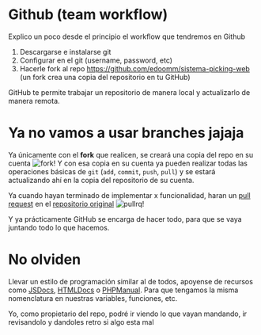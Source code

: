 # Github (team workflow)

Explico un poco desde el principio el workflow que tendremos en Github

1. Descargarse e instalarse git
2. Configurar en el git (username, password, etc)
3. Hacerle fork al repo https://github.com/edoomm/sistema-picking-web (un fork crea una copia del repositorio en tu GitHub)

GitHub te permite trabajar un repositorio de manera local y actualizarlo de manera remota.

# Ya no vamos a usar branches jajaja
Ya únicamente con el **fork** que realicen, se creará una copia del repo en su cuenta
![fork!](https://lh3.googleusercontent.com/KcbVjC96CmdjCbK-4OuzcAkMluC_fZiYt1hJV1NXTlU5jG17RbqGwQp1LJ4A8XJ6czd335ddMa3ZSzt0XotWxCSSToJcSQVY6eCXZCZaDpnrSeWe04PTBhIveQuu7-d6wTpp95Vr4NqaqiwPuaoCPrUyCLE7yVuE9MO_Am8Rt3_De7YoqD1ERQ2MUdhP9wpJR3jHAfe0xx5cx8WrAFoZnP3V-rZc9C3qoiLTSvh3b7Imbo51Hn0kKrfm9J0yAHdmlkZtwRfVdGPp6-O5kKLxh34tV1VtJ19yfGFxkK9R2tMtybsAcvGEJ96CJPJA5ghnENh9GIbgsa6BmNH5-BsDHEWQQeg6pR_W_2XmRGyxQvw4DN3a_0tuFF4w9_Btwle_5k0s59ZoWbVN_LSScI-0IeJERaAytElysWllgTAzdbpy08xTP695jFkbh_EzDDXu14cS_Ubub4kLlZTrmLjQZxv0msj4bEYPtP7IgOm82Lz9E3ZiUGz8O9nBIsreipEyMMWPftehmZqKMvmqSgfABZcRM_df-Cb3PqcQo2jUkeA0w4lR6gKjQlY47Yf6yH6maH835t021nA7ZRs5eFEsVYZolJK4SNQ9-FvO66kIOJmAzRg2tiLXFg8fgQN12XGYvdA59KKFHyoP_Orq9yuqkQlqSH2Z1m6xxYb5-yniJbyuM-cNT1SbpjnZaU9i=w950-h290-no?authuser=0)
Y con esa copia en su cuenta ya pueden realizar todas las operaciones básicas de `git` (`add`, `commit`, `push`, `pull`) y se estará actualizando ahí en la copia del repositorio de su cuenta. 

Ya cuando hayan terminado de implementar x funcionalidad, haran un [pull request](https://docs.github.com/en/free-pro-team@latest/github/collaborating-with-issues-and-pull-requests/creating-a-pull-request-from-a-fork) en el [repositorio original](https://github.com/edoomm/sistema-picking-web)
![pullrq!](https://docs.github.com/assets/images/help/pull_requests/pull-request-start-review-button.png)

Y ya prácticamente GitHub se encarga de hacer todo, para que se vaya juntando todo lo que hacemos.

# No olviden
Llevar un estilo de programación similar al de todos, apoyense de recursos como [JSDocs](https://jsdoc.app/), [HTMLDocs](https://devdocs.io/html/) o [PHPManual](https://www.php.net/manual/en/index.php). Para que tengamos la misma nomenclatura en nuestras variables, funciones, etc.

Yo, como propietario del repo, podré ir viendo lo que vayan mandando, ir revisandolo y dandoles retro si algo esta mal